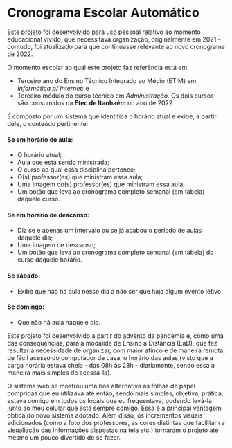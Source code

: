 # **Cronograma Escolar Automático**

Este projeto foi desenvolvido para uso pessoal relativo ao momento educacional vivido, que necessitava organização, originalmente em 2021 - contudo, foi atualizado para que continuasse relevante ao novo cronograma de 2022.

O momento escolar ao qual este projeto faz referência está em:
  * Terceiro ano do Ensino Técnico Integrado ao Médio (ETIM) em *Informática p/ Internet*; e
  * Terceiro módulo do curso técnico em *Administração*.
Os dois cursos são consumidos na **Etec de Itanhaém** no ano de 2022.

É composto por um sistema que identifica o horário atual e exibe, a partir dele, o conteúdo pertinente:
  #### Se em horário de aula:
  * O horário atual;
  * Aula que está sendo ministrada;
  * O curso ao qual essa disciplina pertence;
  * O(s) professor(es) que ministram essa aula;
  * Uma imagem do(s) professor(es) que ministram essa aula;
  * Um botão que leva ao cronograma completo semanal (em tabela) daquele curso.
    
  #### Se em horário de descanso:
  * Diz se é apenas um intervalo ou se já acabou o período de aulas daquele dia;
  * Uma imagem de descanso;
  * Um botão que leva ao cronograma completo semanal (em tabela) do curso daquele horário.
  
  #### Se sábado:
  * Exibe que não há aula nesse dia a não ser que haja algum evento letivo.
  #### Se domingo:
  * Que não há aula naquele dia.
  
Este projeto foi desenvolvido a partir do advento da pandemia e, como uma das consequências, para a modalide de Ensino a Distância (EaD), que fez resultar a necessidade de organizar, com maior afinco e de maneira remota, de fácil acesso do computador de casa, o horário das aulas (visto que a carga horária estava cheia - das 08h às 23h - diariamente, sendo essa a maneira mais simples de acessá-la).

O sistema web se mostrou uma boa alternativa às folhas de papel compridas que eu utilizava até então, sendo mais simples, objetiva, prática, estava comigo em todos os locais que eu frequentava, podendo levá-la junto ao meu celular que está sempre comigo. Essa é a principal vantagem obtida do novo sistema adotado. Além disso, os incrementos visuais adicionados (como a foto dos professores, as cores distintas que facilitam a visualiação das informações dispostas na tela etc.) tornaram o projeto até mesmo um pouco divertido de se fazer.